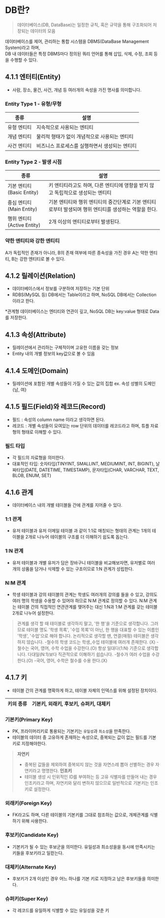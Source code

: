 # DB란?

> 데이터베이스(DB, DataBase)는 일정한 규칙, 혹은 규약을 통해 구조화되어 저장되는 데이터의 모음 

데이터베이스를 제어, 관리하는 통합 시스템을 DBMS(DataBase Management System)라고 하며,<br>
DB 내 데이터들은 특정 DBMS마다 정의된 쿼리 언어를 통해 삽입, 삭제, 수정, 조회 등을 수행할 수 있다. 

## 4.1.1 엔터티(Entity)
- 사람, 장소, 물건, 사건, 개념 등 여러개의 속성을 가진 명사를 의미합니다. 

### Entity Type 1 - 유형/무형
|종류|설명|
|---|---|
|유형 엔티티|지속적으로 사용되는 엔티티|
|개념 엔티티|물리적 형태가 없이 개념적으로 사용되는 엔티티|
|사건 엔티티|비즈니스 프로세스를 실행하면서 생성되는 엔티티|

### Entity Type 2 - 발생 시점
|종류|설명|
|--|--|
|기본 엔티티(Basic Entity)|키 엔티티라고도 하며, 다른 엔티티에 영향을 받지 않고 독립적으로 생성되는 엔티티|
|중심 엔티티(Main Entity)|기본 엔티티와 행위 엔티티의 중간단계로 기본 엔티티로부터 발생되며 행위 엔티티를 생성하는 역할을 한다.|
|행위 엔티티(Active Entity)|2개 이상의 엔티티로부터 발생된다.|

### 약한 엔티티와 강한 엔티티
A가 독립적인 존재가 아니라, B의 존재 여부에 따른 종속성을 가진 경우 A는 약한 엔티티, B는 강한 엔티티로 볼 수 있다.

## 4.1.2 릴레이션(Relation)
- 데이터베이스에서 정보를 구분하여 저장하는 기본 단위
- RDBS(MySQL 등) DB에서는 Table이라고 하며, NoSQL DB에서는 Collection이라고 한다.

*관계형 데이터베이스는 엔티티와 연관이 깊고, NoSQL DB는 key:value 형태로 Data를 저장한다.

## 4.1.3 속성(Attribute)
- 릴레이션에서 관리하는 구체적이며 고유한 이름을 갖는 정보
- Entity 내의 개별 정보의 key값으로 볼 수 있음

## 4.1.4 도메인(Domain)
- 릴레이션에 포함된 개별 속성들이 가질 수 있는 값의 집합 
ex. 속성 성별의 도메인 {남, 여}

## 4.1.5 필드(Field)와 레코드(Record)
- 필드 : 속성의 column name 이라고 생각하면 된다.
- 레코드 : 개별 속성들이 모여있는 row 단위의 데이터를 레코드라고 하며, 튜플 자료형의 형태로 이해할 수 있다.

### 필드 타입
- 각 필드의 자료형을 의미한다. 
- 대표적인 타입: 숫자타입(TINYINT, SMALLINT, MEDIUMINT, INT, BIGINT), 날짜타입(DATE, DATETIME, TIMESTAMP), 문자타입(CHAR, VARCHAR, TEXT, BLOB, ENUM, SET)

## 4.1.6 관계
- 데이터베이스 내의 개별 테이블들 간에 관계를 지어줄 수 있다.

### 1:1 관계
- 유저 테이블과 유저 이메일 테이블 과 같이 1:1로 매칭되는 형태의 관계는 1개의 테이블을 2개로 나누어 테이블의 구조를 더 이해하기 쉽도록 돕는다.

### 1:N 관계
- 유저 테이블과 개별 유저가 담은 장바구니 테이블을 비교해보자면, 유저별로 여러 개의 상품을 담거나 삭제할 수 있는 구조이므로 1:N 관계가 성립한다. 

### N:M 관계
- 학생 테이블과 강의 테이블의 관계는 학생도 여러개의 강의를 들을 수 있고, 강의도 여러 명의 학생을 수용할 수 있어야 하므로 N:M 관계로 정의할 수 있다.
N:M 관계는 테이블 간의 직접적인 연관관계를 맺어주는 대신 1:N과 1:M 관계를 갖는 테이블 2개로 나누어 설정한다.

> 관계를 생각 할 때 테이블로 생각하지 말고, '한 행'을 기준으로 생각합니다. 그러므로 테이블 명도 '학생 목록', '수업 목록'이 아닌, 한 행을 대표할 수 있는 이름인 '학생', '수업'으로 해야 합니다.
논리적으로 생각할 땐, 연결(매핑) 테이블은 생각하지 않습니다.
-철수의 학생 코드는 학생_수업 테이블에 여러개 존재한다. (X)
-철수는 국어, 영어, 수학 수업을 수강한다.(O)
항상 일대다(1:N) 기준으로 생각합니다. 다대일(N:1)보다 직관적으로 이해하기 쉽습니다.
-철수가 여러 수업을 수강한다.(O)
-국어, 영어, 수학은 철수를 수용 한다.(X)

## 4.1.7 키
- 테이블 간의 관계를 명확하게 하고, 테이블 자체의 인덱스를 위해 설정된 장치이다. 

|키의 종류|기본키, 외래키, 후보키, 슈퍼키, 대체키|
|--|--|

### 기본키(Primary Key)
- PK, 프라이머리키로 통용되는 기본키는 `유일성`과 `최소성`을 만족한다. 
- 테이블의 데이터 중 고유하게 존재하는 속성으로, 중복되는 값이 없는 필드를 기본키로 지정해야한다.

>**자연키**
>- 중복된 값들을 제외하여 중복되지 않는 것을 자연스레 뽑아 선별하는 경우 자연키라고 명명한다.
>**인조키**
>- 테이블 생성 시 인위적인 ID를 부여하는 등 고유 식별자를 만들어 내는 경우 인조키라고 하며, 자연키와 달리 변하지 않으므로 일반적으로 기본키는 인조키로 설정한다.

### 외래키(Foreign Key)
- FK라고도 하며, 다른 테이블의 기본키를 그대로 참조하는 값으로, 개체관계를 식별하기 위해 사용한다. 

### 후보키(Candidate Key)
- 기본키가 될 수 있는 후보군을 의미한다. 유일성과 최소성을을 동시에 만족시키는 키들을 후보키라고 일컫는다.

### 대체키(Alternate Key)
- 후보키가 2개 이상인 경우 어느 하나를 기본 키로 지정하고 남은 후보키들을 의미한다.

### 슈퍼키(Super Key)
- 각 레코드를 유일하게 식별할 수 있는 유일성을 갖춘 키
